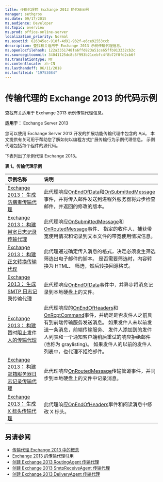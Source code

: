 ```yaml
---
title: 传输代理的 Exchange 2013 的代码示例
manager: sethgros
ms.date: 09/17/2015
ms.audience: Developer
ms.topic: overview
ms.prod: office-online-server
localization_priority: Normal
ms.assetid: 626345ec-918f-4d91-932f-e6ce92553ccb
description: 查找有关适用于 Exchange 2013 示例传输代理信息。
ms.openlocfilehash: 122a3351748fa6ffd823a51ce65ffb913332cb2c
ms.sourcegitcommit: 34041125dc8c5f993b21cebfc4f8b72f0fd2cb6f
ms.translationtype: MT
ms.contentlocale: zh-CN
ms.lasthandoff: 06/11/2018
ms.locfileid: "19753084"
---
```

# <a name="transport-agent-code-samples-for-exchange-2013"></a>传输代理的 Exchange 2013 的代码示例

查找有关适用于 Exchange 2013 示例传输代理信息。
  
**适用于：** Exchange Server 2013
  
您可以使用 Exchange Server 2013 开发的扩展功能传输代理中包含的 Api。 本文提供有关可用于帮助您了解如何以编程方式扩展传输行为示例代理信息。 示例代理包括每个组件的源代码。 
  
下表列出了示例代理 Exchange 2013。
  
**表 1。传输代理示例**

|**示例名称**|**说明**|
|:-----|:-----|
|[Exchange 2013： 生成防病毒传输代理](http://code.msdn.microsoft.com/Exchange/Exchange-2013-Build-an-6e544269) <br/> |此代理响应[OnEndOfData](https://msdn.microsoft.com/library/Microsoft.Exchange.Data.Transport.Smtp.SmtpReceiveAgent.OnEndOfData.aspx)和[OnSubmittedMessage](https://msdn.microsoft.com/library/Microsoft.Exchange.Data.Transport.Routing.RoutingAgent.OnSubmittedMessage.aspx)事件，并将传入邮件发送到进程外服务器将异步检查邮件，并返回的修改的版本。  <br/> |
|[Exchange 2013： 构建带宽日志记录传输代理](http://code.msdn.microsoft.com/Exchange/Exchange-2013-Build-a-d61a4aaa) <br/> |此代理响应[OnSubmittedMessage](https://msdn.microsoft.com/library/Microsoft.Exchange.Data.Transport.Routing.RoutingAgent.OnSubmittedMessage.aspx)和[OnRoutedMessage](https://msdn.microsoft.com/library/Microsoft.Exchange.Data.Transport.Routing.RoutingAgent.OnRoutedMessage.aspx)事件、 指定的收件人，捕获带宽使用情况和记录到文本文件的带宽使用情况信息。  <br/> |
|[Exchange 2013： 构建正文转换传输代理](http://code.msdn.microsoft.com/Exchange/Exchange-2013-Build-a-body-ed36ecb0) <br/> |此代理通过确定传入消息的格式，决定必须发生筛选筛选出电子邮件的脚本。 是否需要筛选时，内容转换为 HTML、 筛选，然后转换回源格式。  <br/> |
|[Exchange 2013： 生成 SMTP 日志记录传输代理](http://code.msdn.microsoft.com/Exchange/Exchange-2013-Build-an-fc23dc33) <br/> |此代理响应[OnEndOfData](https://msdn.microsoft.com/library/Microsoft.Exchange.Data.Transport.Smtp.SmtpReceiveAgent.OnEndOfData.aspx)事件中，并异步将消息记录到本地硬盘上的文件。  <br/> |
|[Exchange 2013： 构建暂时阻止发件人的传输代理](http://code.msdn.microsoft.com/Exchange/Exchange-2013-Build-a-52a767d8) <br/> |此代理响应的[OnEndOfHeaders](https://msdn.microsoft.com/library/Microsoft.Exchange.Data.Transport.Smtp.SmtpReceiveAgent.OnEndOfHeaders.aspx)和[OnRcptCommand](https://msdn.microsoft.com/library/Microsoft.Exchange.Data.Transport.Smtp.SmtpReceiveAgent.OnRcptCommand.aspx)事件，并确定是否发件人之前具有到前端传输服务发送消息。 如果发件人未以前发送一条消息，前端传输服务、 发件人添加到的发件人列表和一个通知客户端稍后重试的响应拒绝邮件 (也称为 graylisting)。 如果发件人的以前的发件人列表中，也代理不拒绝邮件。  <br/> |
|[Exchange 2013： 构建邮箱服务器日志记录传输代理](http://code.msdn.microsoft.com/Exchange/Exchange-2013-Build-a-fc8632e5) <br/> |此代理响应[OnRoutedMessage](https://msdn.microsoft.com/library/Microsoft.Exchange.Data.Transport.Routing.RoutingAgent.OnRoutedMessage.aspx)传输管道事件，并同步到本地硬盘上的文件中记录消息。  <br/> |
|[Exchange 2013： 生成 X 标头传输代理](http://code.msdn.microsoft.com/Exchange/Exchange-2013-Build-an-32f62f5a) <br/> |此代理响应[OnEndOfHeaders](https://msdn.microsoft.com/library/Microsoft.Exchange.Data.Transport.Smtp.SmtpReceiveAgent.OnEndOfHeaders.aspx)事件和阅读消息中修改 X 标头。  <br/> |
   
## <a name="see-also"></a>另请参阅

- [传输代理 Exchange 2013 中的概念](transport-agent-concepts-in-exchange-2013.md)    
- [Exchange 2013 的传输代理引用](transport-agent-reference-for-exchange-2013.md)    
- [创建 Exchange 2013 RoutingAgent 传输代理](how-to-create-a-routingagent-transport-agent-for-exchange-2013.md)   
- [创建 Exchange 2013 SmtpReceiveAgent 传输代理](how-to-create-an-smtpreceiveagent-transport-agent-for-exchange-2013.md)    
- [创建 Exchange 2013 DeliveryAgent 传输代理](how-to-create-a-deliveryagent-transport-agent-for-exchange-2013.md)
    

